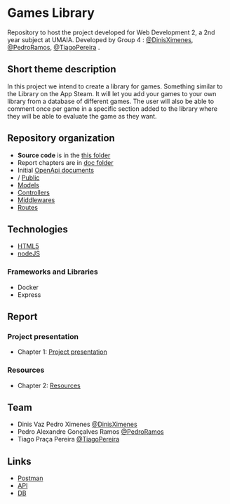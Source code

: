 # Games Library

Repository to host the project developed for Web Development 2, a 2nd year subject at UMAIA. Developed by Group 4 : [@DinisXimenes](https://github.com/xmenzzz), [@PedroRamos](https://github.com/senou6), [@TiagoPereira](https://github.com/tiagopraca) .

## Short theme description

In this project we intend to create a library for games. Something similar to the Library on the App Steam. It will let you add your games to your own library from a database of different games. The user will also be able to comment once per game in a specific section added to the library where they will be able to evaluate the game as they want.

## Repository organization


* **Source code** is in the [this folder](/)
* Report chapters are in [doc folder](doc/)
* Initial [OpenApi documents](/docs)
* / [Public](/public)
* [Models](/models)
* [Controllers](/controllers)
* [Middlewares](/middlewares)
* [Routes](/routes)

## Technologies

* [HTML5](https://html.spec.whatwg.org/multipage/)
* [nodeJS](https://nodejs.org/en/)

### Frameworks and Libraries

* Docker
* Express

## Report

### Project presentation
* Chapter 1: [Project presentation](doc/c1.md)
### Resources
* Chapter 2: [Resources](doc/c2.md)


## Team
* Dinis Vaz Pedro Ximenes [@DinisXimenes](https://github.com/xmenzzz)
* Pedro Alexandre Gonçalves Ramos [@PedroRamos](https://github.com/senou6)
* Tiago Praça Pereira [@TiagoPereira](https://github.com/tiagopraca)

## Links

* [Postman](https://www.postman.com/senou6/workspace/api-jogos/request/12813093-83af729d-fbb4-4a36-bbb5-6aa0cc618f82)
* [API](https://hub.docker.com/r/inf22dw2g10/api_jogos)
* [DB](https://hub.docker.com/layers/library/mysql/5-debian/images/sha256-e503382e533312b0f98d8b786dd06f729f080fb33b41444b699b697cfee38440?context=explore)